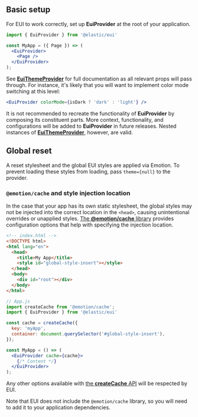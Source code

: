 ## Basic setup

For EUI to work correctly, set up **EuiProvider** at the root of your application.

```jsx
import { EuiProvider } from '@elastic/eui'

const MyApp = ({ Page }) => (
  <EuiProvider>
    <Page />
  </EuiProvider>
);
```

See [**EuiThemeProvider**](/#/theming/theme-provider) for full documentation as all relevant props will pass through. For instance, it's likely that you will want to implement color mode switching at this level:

```jsx
<EuiProvider colorMode={isDark ? 'dark' : 'light'} />
```

It is not recommended to recreate the functionality of **EuiProvider** by composing its constituent parts. More context, functionality, and configurations will be added to **EuiProvider** in future releases. Nested instances of [**EuiThemeProvider**](/#/theming/theme-provider), however, are valid.

## Global reset

A reset stylesheet and the global EUI styles are applied via Emotion. To prevent loading these styles from loading, pass `theme={null}` to the provider.

### `@emotion/cache` and style injection location

In the case that your app has its own static stylesheet, the global styles may not be injected into the correct location in the `<head>`, causing unintentional overrides or unapplied styles. [The **@emotion/cache** library](https://emotion.sh/docs/@emotion/cache) provides configuration options that help with specifying the injection location.

```html
<!-- index.html -->
<!DOCTYPE html>
<html lang="en">
  <head>
    <title>My App</title>
    <style id="global-style-insert"></style>
  </head>
  <body>
    <div id="root"></div>
  </body>
</html>
```

```jsx
// App.js
import createCache from '@emotion/cache';
import { EuiProvider } from '@elastic/eui'

const cache = createCache({
  key: 'myApp',
  container: document.querySelector('#global-style-insert'),
});

const MyApp = () => (
  <EuiProvider cache={cache}>
    {/* Content */}
  </EuiProvider>
);
```

Any other options available with [the **createCache** API](https://emotion.sh/docs/@emotion/cache#createcache) will be respected by EUI.

Note that EUI does not include the `@emotion/cache` library, so you will need to add it to your application dependencies.


